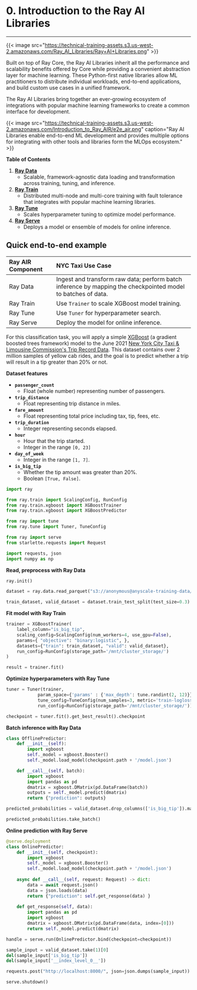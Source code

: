 # 0. Introduction to the Ray AI Libraries
---

{{< image src="https://technical-training-assets.s3.us-west-2.amazonaws.com/Ray_AI_Libraries/Ray+AI+Libraries.png" >}}

Built on top of Ray Core, the Ray AI Libraries inherit all the performance and scalability benefits offered by Core while providing a convenient abstraction layer for machine learning. These Python-first native libraries allow ML practitioners to distribute individual workloads, end-to-end applications, and build custom use cases in a unified framework.

The Ray AI Libraries bring together an ever-growing ecosystem of integrations with popular machine learning frameworks to create a common interface for development.

{{< image src="https://technical-training-assets.s3.us-west-2.amazonaws.com/Introduction_to_Ray_AIR/e2e_air.png" caption="Ray AI Libraries enable end-to-end ML development and provides multiple options for integrating with other tools and libraries form the MLOps ecosystem." >}}


**Table of Contents**
1. [**Ray Data**](https://docs.ray.io/en/latest/data/dataset.html)  
    * Scalable, framework-agnostic data loading and transformation across training, tuning, and inference.
2. [**Ray Train**](https://docs.ray.io/en/latest/train/train.html)
    * Distributed multi-node and multi-core training with fault tolerance that integrates with popular machine learning libraries.
3. [**Ray Tune**](https://docs.ray.io/en/latest/tune/index.html)  
    * Scales hyperparameter tuning to optimize model performance.
4. [**Ray Serve**](https://docs.ray.io/en/latest/serve/index.html)  
    * Deploys a model or ensemble of models for online inference.

## Quick end-to-end example

|Ray AIR Component|NYC Taxi Use Case|
|:--|:--|
|Ray Data|Ingest and transform raw data; perform batch inference by mapping the checkpointed model to batches of data.|
|Ray Train|Use `Trainer` to scale XGBoost model training.|
|Ray Tune|Use `Tuner` for hyperparameter search.|
|Ray Serve|Deploy the model for online inference.|

For this classification task, you will apply a simple [XGBoost](https://xgboost.readthedocs.io/en/stable/) (a gradient boosted trees framework) model to the June 2021 [New York City Taxi & Limousine Commission's Trip Record Data](https://www1.nyc.gov/site/tlc/about/tlc-trip-record-data.page). This dataset contains over 2 million samples of yellow cab rides, and the goal is to predict whether a trip will result in a tip greater than 20% or not.

**Dataset features**
* **`passenger_count`**
    * Float (whole number) representing number of passengers.
* **`trip_distance`** 
    * Float representing trip distance in miles.
* **`fare_amount`**
    * Float representing total price including tax, tip, fees, etc.
* **`trip_duration`**
    * Integer representing seconds elapsed.
* **`hour`**
    * Hour that the trip started.
    * Integer in the range `[0, 23]`
* **`day_of_week`**
    * Integer in the range `[1, 7]`.
* **`is_big_tip`**
    * Whether the tip amount was greater than 20%.
    * Boolean `[True, False]`.


```python
import ray

from ray.train import ScalingConfig, RunConfig
from ray.train.xgboost import XGBoostTrainer
from ray.train.xgboost import XGBoostPredictor

from ray import tune
from ray.tune import Tuner, TuneConfig

from ray import serve
from starlette.requests import Request

import requests, json
import numpy as np
```

__Read, preprocess with Ray Data__


```python
ray.init()
```


```python
dataset = ray.data.read_parquet("s3://anonymous@anyscale-training-data/intro-to-ray-air/nyc_taxi_2021.parquet").repartition(16)

train_dataset, valid_dataset = dataset.train_test_split(test_size=0.3)
```

__Fit model with Ray Train__


```python
trainer = XGBoostTrainer(
    label_column="is_big_tip",
    scaling_config=ScalingConfig(num_workers=4, use_gpu=False),
    params={ "objective": "binary:logistic", },
    datasets={"train": train_dataset, "valid": valid_dataset},
    run_config=RunConfig(storage_path='/mnt/cluster_storage/')
)

result = trainer.fit()
```

__Optimize hyperparameters with Ray Tune__


```python
tuner = Tuner(trainer, 
            param_space={'params' : {'max_depth': tune.randint(2, 12)}},
            tune_config=TuneConfig(num_samples=3, metric='train-logloss', mode='min'),
            run_config=RunConfig(storage_path='/mnt/cluster_storage/'))

checkpoint = tuner.fit().get_best_result().checkpoint
```

__Batch inference with Ray Data__


```python
class OfflinePredictor:
    def __init__(self):
        import xgboost
        self._model = xgboost.Booster()
        self._model.load_model(checkpoint.path + '/model.json')

    def __call__(self, batch):
        import xgboost
        import pandas as pd
        dmatrix = xgboost.DMatrix(pd.DataFrame(batch))    
        outputs = self._model.predict(dmatrix)
        return {"prediction": outputs}
```


```python
predicted_probabilities = valid_dataset.drop_columns(['is_big_tip']).map_batches(OfflinePredictor, compute=ray.data.ActorPoolStrategy(size=2))
```


```python
predicted_probabilities.take_batch()
```

__Online prediction with Ray Serve__


```python
@serve.deployment
class OnlinePredictor:
    def __init__(self, checkpoint):
        import xgboost
        self._model = xgboost.Booster()
        self._model.load_model(checkpoint.path + '/model.json')        
        
    async def __call__(self, request: Request) -> dict:
        data = await request.json()
        data = json.loads(data)
        return {"prediction": self.get_response(data) }
    
    def get_response(self, data):
        import pandas as pd
        import xgboost
        dmatrix = xgboost.DMatrix(pd.DataFrame(data, index=[0])) 
        return self._model.predict(dmatrix)

handle = serve.run(OnlinePredictor.bind(checkpoint=checkpoint))
```


```python
sample_input = valid_dataset.take(1)[0]
del(sample_input['is_big_tip'])
del(sample_input['__index_level_0__'])

requests.post("http://localhost:8000/", json=json.dumps(sample_input)).json()
```


```python
serve.shutdown()
```
